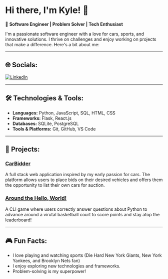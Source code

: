 # Hi there, I'm Kyle! 👋

🚀 **Software Engineer | Problem Solver | Tech Enthusiast**

I'm a passionate software engineer with a love for cars, sports, and innovative solutions. I thrive on challenges and enjoy working on projects that make a difference. Here's a bit about me:

---

## 🌐 Socials:
[![LinkedIn](https://img.shields.io/badge/LinkedIn-blue?logo=linkedin&logoColor=white)](https://www.linkedin.com/in/kyle-greenidge-847723318/) 

---

## 🛠️ Technologies & Tools:
- **Languages:** Python, JavaScript, SQL, HTML, CSS
- **Frameworks:** Flask, React.js
- **Databases:** SQLite, PostgreSQL
- **Tools & Platforms:** Git, GitHub, VS Code

---

## 🌟 Projects:
### [CarBidder](https://github.com/kylegreen149/carbidder)
A full stack web application inspired by my early passion for cars. The platform allows users to place bids on their desired vehicles and offers them the opportunity to list their own cars for auction.

### [Around the Hello, World!](https://github.com/kylegreen149/around-the-hello-world)
A CLI game where users correctly answer questions about Python to advance around a virutal basketball court to score points and stay atop the leaderboard!

---

## 🎮 Fun Facts:
- I love playing and watching sports (Die Hard New York Giants, New York Yankees, and Brooklyn Nets fan)
- I enjoy exploring new technologies and frameworks.
- Problem-solving is my superpower!
